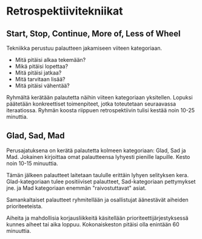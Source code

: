 # Retrospektiivitekniikat

## Start, Stop, Continue, More of, Less of Wheel

Tekniikka perustuu palautteen jakamiseen viiteen kategoriaan.
- Mitä pitäisi alkaa tekemään?
- Mikä pitäisi lopettaa?
- Mitä pitäisi jatkaa?
- Mitä tarvitaan lisää?
- Mitä pitäisi vähentää?

Ryhmältä kerätään palautetta näihin viiteen kategoriaan yksitellen. Lopuksi päätetään konkreettiset toimenpiteet, jotka toteutetaan seuraavassa iteraatiossa. Ryhmän koosta riippuen retrospektiivin tulisi kestää noin 10-25 minuttia.

## Glad, Sad, Mad

Perusajatuksena on kerätä palautetta kolmeen kategoriaan: Glad, Sad ja Mad. Jokainen kirjoittaa omat palautteensa lyhyesti pienille lapuille. Kesto noin 10-15 minuuttia.

Tämän jälkeen palautteet laitetaan taululle erittäin lyhyen selityksen kera. Glad-kategoriaan tulee positiiviset palautteet, Sad-kategoriaan pettymykset jne. ja Mad kategoriaan enemmän "raivostuttavat" asiat.

Samankaltaiset palautteet ryhmitellään ja osallistujat äänestävät aiheiden prioriteeteista.

Aiheita ja mahdollisia korjausliikkeitä käsitellään prioriteettijärjestyksessä kunnes aiheet tai aika loppuu. Kokonaiskeston pitäisi olla enintään 60 minuuttia.
